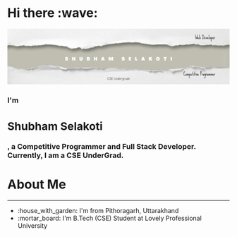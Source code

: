 <h1>Hi there :wave: </h1>
<img src="qqwe.jpg">
<h3><b>I'm <h2>Shubham Selakoti</h2>, a Competitive Programmer and Full Stack Developer. Currently, I am a CSE UnderGrad.</b></h3>

<h1> About Me </h1>
<hr>
<ul>
<li> :house_with_garden: I'm from Pithoragarh, Uttarakhand </li>
<li> :mortar_board: I'm B.Tech (CSE) Student at Lovely Professional University </li>
</ul>
